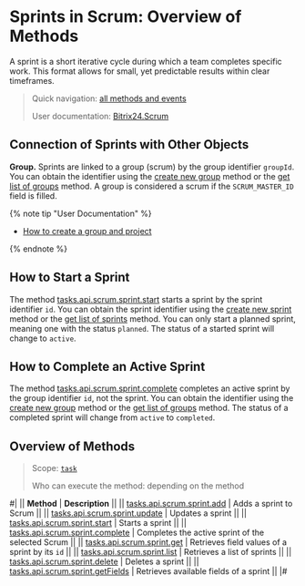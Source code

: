 # Sprints in Scrum: Overview of Methods

A sprint is a short iterative cycle during which a team completes specific work. This format allows for small, yet predictable results within clear timeframes.

> Quick navigation: [all methods and events](#all-methods) 
> 
> User documentation: [Bitrix24.Scrum](https://helpdesk.bitrix24.com/open/14786248/) 

## Connection of Sprints with Other Objects

**Group.** Sprints are linked to a group (scrum) by the group identifier `groupId`. You can obtain the identifier using the [create new group](../../sonet-group-create.md) method or the [get list of groups](../../socialnetwork-api-workgroup-list.md) method. A group is considered a scrum if the `SCRUM_MASTER_ID` field is filled.

{% note tip "User Documentation" %}

- [How to create a group and project](https://helpdesk.bitrix24.com/open/22796428/)

{% endnote %}

## How to Start a Sprint

The method [tasks.api.scrum.sprint.start](./tasks-api-scrum-sprint-start.md) starts a sprint by the sprint identifier `id`. You can obtain the sprint identifier using the [create new sprint](./tasks-api-scrum-sprint-add.md) method or the [get list of sprints](./tasks-api-scrum-sprint-list.md) method. You can only start a planned sprint, meaning one with the status `planned`. The status of a started sprint will change to `active`.

## How to Complete an Active Sprint

The method [tasks.api.scrum.sprint.complete](./tasks-api-scrum-sprint-complete.md) completes an active sprint by the group identifier `id`, not the sprint. You can obtain the identifier using the [create new group](../../sonet-group-create.md) method or the [get list of groups](../../socialnetwork-api-workgroup-list.md) method. The status of a completed sprint will change from `active` to `completed`.

## Overview of Methods

> Scope: [`task`](../../../scopes/permissions.md)
>
> Who can execute the method: depending on the method

#|
|| **Method** | **Description** ||
|| [tasks.api.scrum.sprint.add](./tasks-api-scrum-sprint-add.md) | Adds a sprint to Scrum ||
|| [tasks.api.scrum.sprint.update](./tasks-api-scrum-sprint-update.md) | Updates a sprint ||
|| [tasks.api.scrum.sprint.start](./tasks-api-scrum-sprint-start.md) | Starts a sprint ||
|| [tasks.api.scrum.sprint.complete](./tasks-api-scrum-sprint-complete.md) | Completes the active sprint of the selected Scrum ||
|| [tasks.api.scrum.sprint.get](./tasks-api-scrum-sprint-get.md) | Retrieves field values of a sprint by its `id` ||
|| [tasks.api.scrum.sprint.list](./tasks-api-scrum-sprint-list.md) | Retrieves a list of sprints ||
|| [tasks.api.scrum.sprint.delete](./tasks-api-scrum-sprint-delete.md) | Deletes a sprint ||
|| [tasks.api.scrum.sprint.getFields](./tasks-api-scrum-sprint-get-fields.md) | Retrieves available fields of a sprint ||
|#
